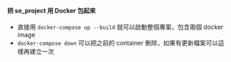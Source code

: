 #### 把 se_project 用 Docker 包起來
* 直接用 `docker-compose up --build` 就可以啟動整個專案，包含兩個 docker image
* `docker-compose down` 可以把之前的 container 刪除，如果有更新檔案可以這樣再建立一次
